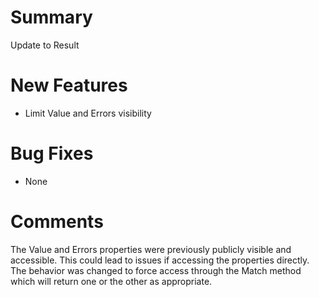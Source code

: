 # Summary
Update to Result

# New Features
- Limit Value and Errors visibility

# Bug Fixes
- None

# Comments
The Value and Errors properties were previously publicly visible and accessible.  This could lead to issues if accessing the properties directly.  The behavior was changed to force access through the Match method which will return one or the other as appropriate.